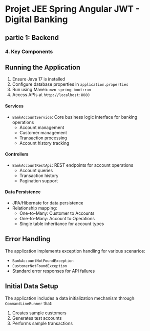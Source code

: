 # Projet JEE Spring Angular JWT - Digital Banking

## partie 1: Backend

### 4. Key Components

## Running the Application
1. Ensure Java 17 is installed
2. Configure database properties in `application.properties`
3. Run using Maven: `mvn spring-boot:run`
4. Access APIs at `http://localhost:8080`


#### Services
- `BankAccountService`: Core business logic interface for banking operations
  - Account management
  - Customer management
  - Transaction processing
  - Account history tracking

#### Controllers
- `BankAccountRestApi`: REST endpoints for account operations
  - Account queries
  - Transaction history
  - Pagination support

#### Data Persistence
- JPA/Hibernate for data persistence
- Relationship mapping:
  - One-to-Many: Customer to Accounts
  - One-to-Many: Account to Operations
  - Single table inheritance for account types

## Error Handling
The application implements exception handling for various scenarios:
- `BankAccountNotFoundException`
- `CustomerNotFoundException`
- Standard error responses for API failures

## Initial Data Setup
The application includes a data initialization mechanism through `CommandLineRunner` that:
1. Creates sample customers
2. Generates test accounts
3. Performs sample transactions